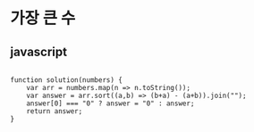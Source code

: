 # 가장 큰 수 
## javascript

<pre>
<code>
function solution(numbers) {
    var arr = numbers.map(n => n.toString());
    var answer = arr.sort((a,b) => (b+a) - (a+b)).join("");
    answer[0] === "0" ? answer = "0" : answer;
    return answer;
}
</code>
</pre>
